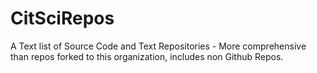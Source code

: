 # CitSciRepos
A Text list of Source Code and Text Repositories - More comprehensive than repos forked to this organization, includes non Github Repos.
